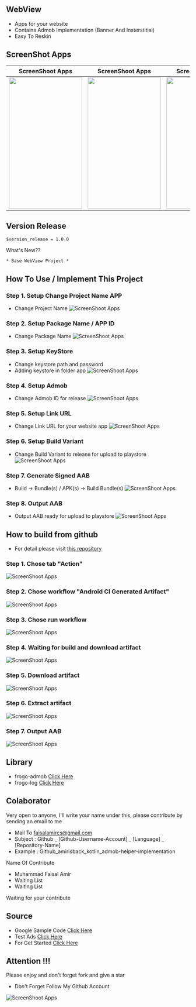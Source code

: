 ## WebView
- Apps for your website
- Contains Admob Implementation (Banner And Insterstitial)
- Easy To Reskin

## ScreenShot Apps
|                       ScreenShoot Apps                       |                       ScreenShoot Apps                       |                       ScreenShoot Apps                       |
|:------------------------------------------------------------:|:------------------------------------------------------------:|:------------------------------------------------------------:|
| <img width="200px" height="360px" src="docs/image/ss_1.png"> | <img width="200px" height="360px" src="docs/image/ss_2.png"> | <img width="200px" height="360px" src="docs/image/ss_3.png"> |

## Version Release

    $version_release = 1.0.0

What's New??

    * Base WebView Project *

## How To Use / Implement This Project

### Step 1. Setup Change Project Name APP
- Change Project Name
![ScreenShoot Apps](docs/image/how_to/1.png?raw=true)

### Step 2. Setup Package Name / APP ID
- Change Package Name
![ScreenShoot Apps](docs/image/how_to/2.png?raw=true)

### Step 3. Setup KeyStore
- Change keystore path and password
- Adding keystore in folder app
![ScreenShoot Apps](docs/image/how_to/3.png?raw=true)

### Step 4. Setup Admob
- Change Admob ID for release
![ScreenShoot Apps](docs/image/how_to/4.png?raw=true)

### Step 5. Setup Link URL
- Change Link URL for your website app
![ScreenShoot Apps](docs/image/how_to/5.png?raw=true)

### Step 6. Setup Build Variant
- Change Build Variant to release for upload to playstore
![ScreenShoot Apps](docs/image/how_to/6.png?raw=true)

### Step 7. Generate Signed AAB
- Build -> Bundle(s) / APK(s) -> Build Bundle(s)
![ScreenShoot Apps](docs/image/how_to/7.png?raw=true)

### Step 8. Output AAB
- Output AAB ready for upload to playstore
![ScreenShoot Apps](docs/image/how_to/8.png?raw=true)

## How to build from github
- For detail please visit [this repository](https://github.com/amirisback/automated-build-android-app-with-github-action)

### Step 1. Chose tab "Action"
![ScreenShoot Apps](docs/image/github-action/1.png?raw=true)

### Step 2. Chose workflow "Android CI Generated Artifact"
![ScreenShoot Apps](docs/image/github-action/2.png?raw=true)

### Step 3. Chose run workflow
![ScreenShoot Apps](docs/image/github-action/2.png?raw=true)

### Step 4. Waiting for build and download artifact
![ScreenShoot Apps](docs/image/github-action/3.png?raw=true)

### Step 5. Download artifact
![ScreenShoot Apps](docs/image/github-action/4.png?raw=true)

### Step 6. Extract artifact
![ScreenShoot Apps](docs/image/github-action/5.png?raw=true)

### Step 7. Output AAB
![ScreenShoot Apps](docs/image/github-action/6.png?raw=true)

## Library
- frogo-admob [Click Here](https://github.com/amirisback/frogo-admob)
- frogo-log [Click Here](https://github.com/amirisback/frogo-log)

## Colaborator
Very open to anyone, I'll write your name under this, please contribute by sending an email to me

- Mail To faisalamircs@gmail.com
- Subject : Github _ [Github-Username-Account] _ [Language] _ [Repository-Name]
- Example : Github_amirisback_kotlin_admob-helper-implementation

Name Of Contribute
- Muhammad Faisal Amir
- Waiting List
- Waiting List

Waiting for your contribute

## Source
- Google Sample Code [Click Here](https://github.com/googleads/googleads-mobile-android-examples)
- Test Ads [Click Here](https://developers.google.com/admob/android/test-ads)
- For Get Started [Click Here](https://developers.google.com/admob/android/quick-start)

## Attention !!!
Please enjoy and don't forget fork and give a star
- Don't Forget Follow My Github Account

![ScreenShoot Apps](docs/image/mad_score.png?raw=true)
